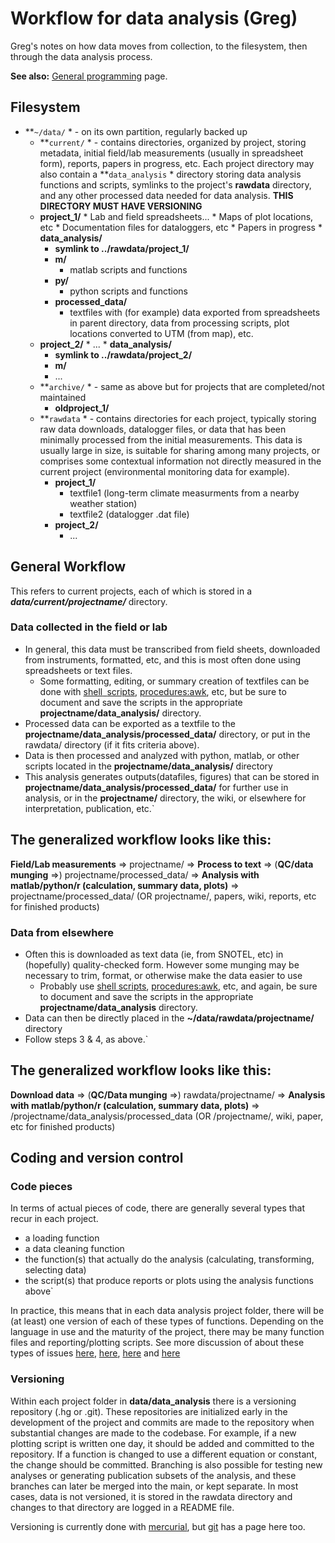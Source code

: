 # Workflow for data analysis (Greg)

Greg's notes on how data moves from collection, to the filesystem, then
through the data analysis process.

**See also:** [General programming](computing/comp_programming) page.

## Filesystem

* **`~/data/` * - on its own partition, regularly backed up
  *  **`current/` *  - contains directories, organized by project, storing metadata, initial field/lab measurements (usually in spreadsheet form), reports, papers in progress, etc. Each project directory may also contain a **`data_analysis` * directory storing data analysis functions and scripts, symlinks to the project's **rawdata** directory, and any other processed data needed for data analysis. **THIS DIRECTORY MUST HAVE VERSIONING**
    *  **project_1/**
      * Lab and field spreadsheets...
      * Maps of plot locations, etc
      * Documentation files for dataloggers, etc
      * Papers in progress
      * **data_analysis/**
        * **symlink to ../rawdata/project_1/**
        * **m/**
          * matlab scripts and functions
        * **py/**
          * python scripts and functions
        * **processed_data/**
          * textfiles with (for example) data exported from spreadsheets in parent directory, data from processing scripts, plot locations converted to UTM (from map), etc.
    *  **project_2/**
      * ...
      * **data_analysis/**
        * **symlink to ../rawdata/project_2/**
        * **m/**
        * ...
  * **`archive/` * - same as above but for projects that are completed/not maintained
    *  **oldproject_1/**
  * **`rawdata` *  - contains directories for each project, typically storing raw data downloads, datalogger files, or data that has been minimally processed from the initial measurements. This data is usually large in size, is suitable for sharing among many projects, or comprises some contextual information not directly measured in the current project (environmental monitoring data for example).
    * **project_1/**
      * textfile1 (long-term climate measurments from a nearby weather station)
      * textfile2 (datalogger .dat file)
    * **project_2/**
      * ...

## General Workflow

This refers to current projects, each of which is stored in a
***data/current/projectname/*** directory.

### Data collected in the field or lab

- In general, this data must be transcribed from field sheets, downloaded from instruments, formatted, etc, and this is most often done using spreadsheets or text files. 
  - Some formatting, editing, or summary creation of textfiles can be done with [shell`
`scripts](procedures:shellscripts), [procedures:awk](procedures:awk), etc, but be sure to document and save the scripts in the appropriate **projectname/data_analysis/** directory.
- Processed data can be exported as a textfile to the **projectname/data_analysis/processed_data/** directory, or put in the rawdata/ directory (if it fits criteria above).
- Data is then processed and analyzed with python, matlab, or other scripts located in the **projectname/data_analysis/** directory
- This analysis generates outputs(datafiles, figures) that can be stored in **projectname/data_analysis/processed_data/** for further use in analysis, or in the **projectname/** directory, the wiki, or elsewhere for interpretation, publication, etc.`

The generalized workflow looks like this:
-----------------------------------------

 **Field/Lab measurements** => projectname/ => **Process
        to text** => (**QC/data munging** =>)
        projectname/processed_data/ => **Analysis with
        matlab/python/r (calculation, summary data, plots)** =>
        projectname/processed_data/ (OR projectname/, papers, wiki,
        reports, etc for finished products)

### Data from elsewhere

- Often this is downloaded as text data (ie, from SNOTEL, etc) in (hopefully) quality-checked form. However some munging may be necessary to trim, format, or otherwise make the data easier to use 
  - Probably use [shell scripts](procedures:shellscripts), [procedures:awk](procedures:awk), etc, and again, be sure to document and save the scripts in the appropriate **projectname/data_analysis** directory.
- Data can then be directly placed in the **~/data/rawdata/projectname/** directory
- Follow steps 3 & 4, as above.`

The generalized workflow looks like this:
-----------------------------------------

 **Download data** => (**QC/Data munging** =>)
        rawdata/projectname/ => **Analysis with matlab/python/r
        (calculation, summary data, plots)** =>
        /projectname/data_analysis/processed_data (OR /projectname/,
        wiki, paper, etc for finished products)

## Coding and version control

### Code pieces

In terms of actual pieces of code, there are generally several types
that recur in each project.

- a loading function
- a data cleaning function
- the function(s) that actually do the analysis (calculating, transforming, selecting data)
- the script(s) that produce reports or plots using the analysis functions above`

In practice, this means that in each data analysis project folder, there
will be (at least) one version of each of these types of functions.
Depending on the language in use and the maturity of the project, there
may be many function files and reporting/plotting scripts. See more
discussion of about these types of issues
[here](http://stackoverflow.com/a/1434424),
[here](http://stackoverflow.com/q/1266279),
[here](http://stackoverflow.com/q/2295389) and
[here](http://stackoverflow.com/q/2295389)

### Versioning

Within each project folder in **data/data_analysis** there is a
versioning repository (.hg or .git). These repositories are initialized
early in the development of the project and commits are made to the
repository when substantial changes are made to the codebase. For
example, if a new plotting script is written one day, it should be added
and committed to the repository. If a function is changed to use a
different equation or constant, the change should be committed.
Branching is also possible for testing new analyses or generating
publication subsets of the analysis, and these branches can later be
merged into the main, or kept separate. In most cases, data is not
versioned, it is stored in the rawdata directory and changes to that
directory are logged in a README file.

Versioning is currently done with
[mercurial](procedures:mercurial), but
[git](procedures:git) has a page here too.
